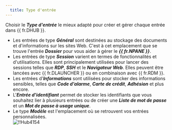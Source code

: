 ```yaml
---
  title: Type d'entrée
---
```

Choisir le ***Type d'entrée*** le mieux adapté pour créer et gérer chaque entrée dans {{ fr.DHUB }}.  

* Les entrées de type ***Général*** sont destinées au stockage des documents et d'informations sur les sites Web. C'est à cet emplacement que se trouve l'entrée ***Dossier*** pour vous aider à gérer le ***{{ fr.NPANE }}***.  
* Les entrées de type ***Session*** varient en termes de fonctionnalités et d'utilisations. Elles sont principalement utilisées pour lancer des sessions telles que ***RDP***, ***SSH*** et le ***Navigateur Web***. Elles peuvent être lancées avec {{ fr.DLAUNCHER }} ou en combinaison avec {{ fr.RDM }}.  
* Les entrées d'***Informations*** sont utilisées pour stocker des informations sensibles, telles que ***Code d'alarme***, ***Carte de crédit***, ***Adhésion*** et plus encore.  
* L'***Entrée d'identifiant*** permet de stocker les identifiants que vous souhaitez lier à plusieurs entrées ou de créer une ***Liste de mot de passe*** et un ***Mot de passe à usage unique***.  
* Le type ***Modèle*** est l'emplacement où se retrouvent vos entrées personnalisées.  
![!!Hub4154](https://webdevolutions.azureedge.net/docs/fr/hub/Hub4154.png) 
